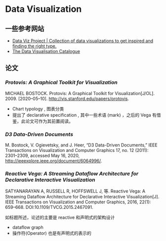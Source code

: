 # Data Visualization

## 一些参考网站

- [Data Viz Project \| Collection of data visualizations to get inspired and finding the right type.](https://datavizproject.com/)
- [The Data Visualisation Catalogue](https://datavizcatalogue.com/)


## 论文

### _Protovis: A Graphical Toolkit for Visualization_

MICHAEL BOSTOCK. Protovis: A Graphical Toolkit for Visualization[J/OL]. 2009. [2020–05–10]. http://vis.stanford.edu/papers/protovis.

- Chart typology , 图表分类
- 提出了 declarative specification , 其中一些术语 (mark) ，之后的 Vega 有借鉴，此论文可作为其前置阅读。

### _D3 Data-Driven Documents_

M. Bostock, V. Ogievetsky, and J. Heer, “D3 Data-Driven Documents,” IEEE Transactions on Visualization and Computer Graphics 17, no. 12 (2011): 2301–2309, accessed May 16, 2020, http://ieeexplore.ieee.org/document/6064996/.

### _Reactive Vega: A Streaming Dataflow Architecture for Declarative Interactive Visualization_

SATYANARAYAN A, RUSSELL R, HOFFSWELL J, 等. Reactive Vega: A Streaming Dataflow Architecture for Declarative Interactive Visualization[J]. IEEE Transactions on Visualization and Computer Graphics, 2016, 22(1): 659–668. DOI:10.1109/TVCG.2015.2467091.

如标题所述，论述的主要是 reactive 和声明式的架构设计

- dataflow graph
- 操作符(Operator) 也是有声明式的表示的